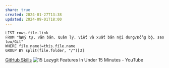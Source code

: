 ```yaml
---
share: true
created: 2024-01-27T13:38
updated: 2024-09-01T18:00
---
```


```dataview
LIST rows.file.link
FROM "🔠Ký tự, văn bản. Quản lý, viết và xuất bản nội dung/Đồng bộ, sao lưu/Git" 
WHERE file.name!=this.file.name
GROUP BY split(file.folder, "/")[3]
```
[GitHub Skills](https://skills.github.com/)
![15 Lazygit Features In Under 15 Minutes - YouTube](https://www.youtube.com/watch?v=CPLdltN7wgE)